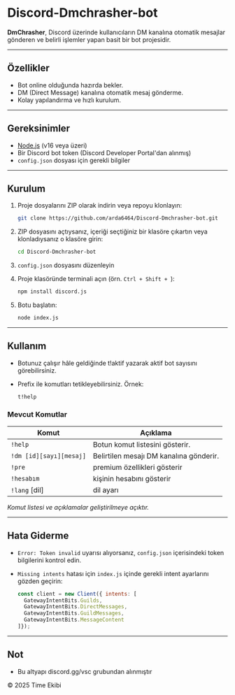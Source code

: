 # Discord-Dmchrasher-bot

**DmChrasher**, Discord üzerinde kullanıcıların DM kanalına otomatik mesajlar gönderen ve belirli işlemler yapan basit bir bot projesidir.

---

## Özellikler

* Bot online olduğunda hazırda bekler.
* DM (Direct Message) kanalına otomatik mesaj gönderme.
* Kolay yapılandırma ve hızlı kurulum.

---

## Gereksinimler

* [Node.js](https://nodejs.org/) (v16 veya üzeri)
* Bir Discord bot token (Discord Developer Portal'dan alınmış)
* `config.json` dosyası için gerekli bilgiler

---

## Kurulum

1. Proje dosyalarını ZIP olarak indirin veya repoyu klonlayın:

   ```bash
   git clone https://github.com/arda6464/Discord-Dmchrasher-bot.git
   ```

2. ZIP dosyasını açtıysanız, içeriği seçtiğiniz bir klasöre çıkartın veya klonladıysanız o klasöre girin:

   ```bash
   cd Discord-Dmchrasher-bot
   ```

3. `config.json` dosyasını  düzenleyin 

4. Proje klasöründe terminali açın (örn. `Ctrl + Shift + `):

   ```bash
   npm install discord.js
   ```

   

5. Botu başlatın:

   ```bash
   node index.js
   ```

---

## Kullanım

* Botunuz çalışır hâle geldiğinde t!aktif  yazarak aktif bot sayısını görebilirsiniz.
* Prefix ile komutları tetikleyebilirsiniz. Örnek:

  ```bash
  t!help
  ```

### Mevcut Komutlar

| Komut                 | Açıklama                                 |
|-----------------------|------------------------------------------|
|`!help`                | Botun komut listesini gösterir.          |
|`!dm [id][sayı][mesaj]`| Belirtilen mesajı DM kanalına gönderir.  |
|`!pre`                 | premium özellikleri gösterir             |
|`!hesabım`             | kişinin hesabını gösterir                |
|`!lang` [dil]          | dil ayarı                                |


*Komut listesi ve açıklamalar geliştirilmeye açıktır.*

---

## Hata Giderme

* `Error: Token invalid` uyarısı alıyorsanız, `config.json` içerisindeki token bilgilerini kontrol edin.
* `Missing intents` hatası için `index.js` içinde gerekli intent ayarlarını gözden geçirin:

  ```js
  const client = new Client({ intents: [
    GatewayIntentBits.Guilds,
    GatewayIntentBits.DirectMessages,
    GatewayIntentBits.GuildMessages,
    GatewayIntentBits.MessageContent
  ]});
  ```

---
## Not
* Bu altyapı discord.gg/vsc grubundan alınmıştır




© 2025 Time Ekibi
